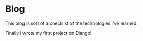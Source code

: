 # Blog
This blog is sort of a checklist of the technologies I've learned.  


Finally i wrote my first project on Django!
